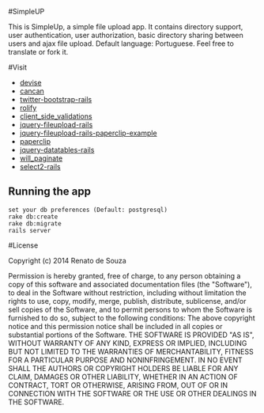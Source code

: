 #SimpleUP

This is SimpleUp, a simple file upload app. It contains directory support, user authentication, user authorization, 
basic directory sharing between users and ajax file upload. Default language: Portuguese. Feel free to translate or fork it.

#Visit

* [devise](https://github.com/plataformatec/devise)
* [cancan](https://github.com/ryanb/cancan)
* [twitter-bootstrap-rails](https://github.com/seyhunak/twitter-bootstrap-rails)
* [rolify](https://github.com/RolifyCommunity/rolify)
* [client_side_validations](https://github.com/bcardarella/client_side_validations)
* [jquery-fileupload-rails](https://github.com/tors/jquery-fileupload-rails)
* [jquery-fileupload-rails-paperclip-example](https://github.com/tors/jquery-fileupload-rails-paperclip-example)
* [paperclip](https://github.com/thoughtbot/paperclip)
* [jquery-datatables-rails](https://github.com/rweng/jquery-datatables-rails)
* [will_paginate](https://github.com/mislav/will_paginate)
* [select2-rails](https://github.com/argerim/select2-rails)

## Running the app

    set your db preferences (Default: postgresql)
    rake db:create
    rake db:migrate
    rails server

#License

Copyright (c) 2014 Renato de Souza

Permission is hereby granted, free of charge, to any person obtaining a copy of this software and associated documentation files (the "Software"), to deal in the Software without restriction, including without limitation the rights to use, copy, modify, merge, publish, distribute, sublicense, and/or sell copies of the Software, and to permit persons to whom the Software is furnished to do so, subject to the following conditions: The above copyright notice and this permission notice shall be included in all copies or substantial portions of the Software. THE SOFTWARE IS PROVIDED "AS IS", WITHOUT WARRANTY OF ANY KIND, EXPRESS OR IMPLIED, INCLUDING BUT NOT LIMITED TO THE WARRANTIES OF MERCHANTABILITY, FITNESS FOR A PARTICULAR PURPOSE AND NONINFRINGEMENT. IN NO EVENT SHALL THE AUTHORS OR COPYRIGHT HOLDERS BE LIABLE FOR ANY CLAIM, DAMAGES OR OTHER LIABILITY, WHETHER IN AN ACTION OF CONTRACT, TORT OR OTHERWISE, ARISING FROM, OUT OF OR IN CONNECTION WITH THE SOFTWARE OR THE USE OR OTHER DEALINGS IN THE SOFTWARE.
